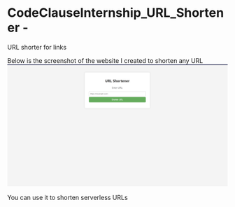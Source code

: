 # CodeClauseInternship_URL_Shortener -
URL shorter for links

Below is the screenshot of the website I created to shorten any URL
![Screenshot](https://github.com/tubakhxn/CodeClauseInternship_URL_Shorter-/blob/main/URL%20shortner.png)

You can use it to shorten serverless URLs
